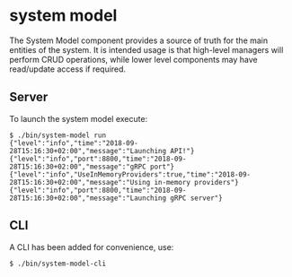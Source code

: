 # system model

The System Model component provides a source of truth for the main entities of the system. It is intended usage is that
high-level managers will perform CRUD operations, while lower level components may have read/update access if required.

## Server

To launch the system model execute:

```
$ ./bin/system-model run
{"level":"info","time":"2018-09-28T15:16:30+02:00","message":"Launching API!"}
{"level":"info","port":8800,"time":"2018-09-28T15:16:30+02:00","message":"gRPC port"}
{"level":"info","UseInMemoryProviders":true,"time":"2018-09-28T15:16:30+02:00","message":"Using in-memory providers"}
{"level":"info","port":8800,"time":"2018-09-28T15:16:30+02:00","message":"Launching gRPC server"}
```

## CLI

A CLI has been added for convenience, use:

```
$ ./bin/system-model-cli
```